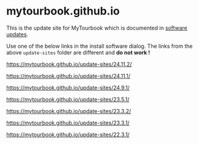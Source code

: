 # mytourbook.github.io

This is the update site for MyTourbook which is documented in [software updates](https://mytourbook.sourceforge.io/mytourbook/index.php/download-install/software-updates).

Use one of the below links in the install software dialog. The links from the above `update-sites` folder are different and <b>do not work !</b>

https://mytourbook.github.io/update-sites/24.11.2/

https://mytourbook.github.io/update-sites/24.11.1/

https://mytourbook.github.io/update-sites/24.9.1/

https://mytourbook.github.io/update-sites/23.5.1/

https://mytourbook.github.io/update-sites/23.3.2/

https://mytourbook.github.io/update-sites/23.3.1/

https://mytourbook.github.io/update-sites/22.3.1/ 



